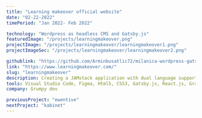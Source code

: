 ```yaml
---
title: "Learning makeover official website"
date: "02-22-2022"
timePeriod: "Jan 2022‑ Feb 2022"

technology: "Wordpress as headless CMS and Gatsby.js"
featuredImage: "/projects/learningmakeover.png"
projectImage: "/projects/learningmakeover/learningmakeover1.png"
projectImageSec: "/projects/learningmakeover/learningmakeover2.png"

githublink: "https://github.com/Arminbusatlic72/milanica-wordpress-gatsby"
link: "https://www.learningmakeover.com/"
slug: "learningmakeover"
description: Creating a JAMstack application with dual language support using WordPress as a headless CMS, GraphQL, and Gatsby JS. Implemented "pixel-perfect" responsive design from Figma. Adapted WordPress by creating custom post types and using the ACF plugin. Utilized GraphQL to access data and Gatsby JS to generate a static website. Website is deployed to Netlify and use build hook to refresh content when updating on Wordpress. Integration of g-tag and consent banner. Continuos development.
tools: Visual Studio Code, Figma, Html5, CSS3, Gatsby.js, React.js, GraphQL, SCSS, PHP, Wordpress, Netlify, Cpanel
company: Grumpy dev

previousProject: "ewentive"
nextProject: "kabinet"
---
```

